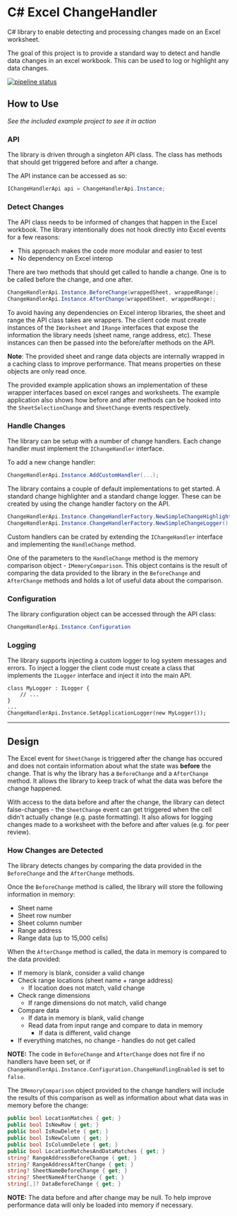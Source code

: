 # C# Excel ChangeHandler

C# library to enable detecting and processing changes made on an Excel worksheet.

The goal of this project is to provide a standard way to detect and handle data changes in an excel workbook. This can be used to log or highlight any data changes.

[![pipeline status](https://gitlab.com/hectorjsmith/csharp-excel-changehandler/badges/master/pipeline.svg)](https://gitlab.com/hectorjsmith/csharp-excel-changehandler/-/commits/master)

## How to Use

*See the included example project to see it in action*

### API

The library is driven through a singleton API class. The class has methods that should get triggered before and after a change.

The API instance can be accessed as so:

```csharp
IChangeHandlerApi api = ChangeHandlerApi.Instance;
```

### Detect Changes

The API class needs to be informed of changes that happen in the Excel workbook. The library intentionally does not hook directly into Excel events for a few reasons:
- This approach makes the code more modular and easier to test
- No dependency on Excel interop

There are two methods that should get called to handle a change. One is to be called before the change, and one after.

```csharp
ChangeHandlerApi.Instance.BeforeChange(wrappedSheet, wrappedRange);
ChangeHandlerApi.Instance.AfterChange(wrappedSheet, wrappedRange);
```

To avoid having any dependencies on Excel interop libraries, the sheet and range the API class takes are wrappers.
The client code must create instances of the `IWorksheet` and `IRange` interfaces that expose the information the library needs (sheet name, range address, etc).
These instances can then be passed into the before/after methods on the API.

**Note**: The provided sheet and range data objects are internally wrapped in a caching class to improve performance. That means properties on these objects are only read once.

The provided example application shows an implementation of these wrapper interfaces based on excel ranges and worksheets.
The example application also shows how before and after methods can be hooked into the `SheetSelectionChange` and `SheetChange` events respectively.

### Handle Changes

The library can be setup with a number of change handlers. Each change handler must implement the `IChangeHandler` interface.

To add a new change handler:

```csharp
ChangeHandlerApi.Instance.AddCustomHandler(...);
```

The library contains a couple of default implementations to get started. A standard change highlighter and a standard change logger.
These can be created by using the change handler factory on the API.

```csharp
ChangeHandlerApi.Instance.ChangeHandlerFactory.NewSimpleChangeHighlighter(...);
ChangeHandlerApi.Instance.ChangeHandlerFactory.NewSimpleChangeLogger();
```

Custom handlers can be crated by extending the `IChangeHandler` interface and implementing the `HandleChange` method.

One of the parameters to the `HandleChange` method is the memory comparison object - `IMemoryComparison`.
This object contains is the result of comparing the data provided to the library in the `BeforeChange` and `AfterChange` methods and holds a lot of useful data about the comparison.

### Configuration

The library configuration object can be accessed through the API class:

```csharp
ChangeHandlerApi.Instance.Configuration
```

### Logging

The library supports injecting a custom logger to log system messages and errors. To inject a logger the client code must create a class that implements the `ILogger` interface and inject it into the main API.

```
class MyLogger : ILogger {
    // ...
}
...
ChangeHandlerApi.Instance.SetApplicationLogger(new MyLogger());
```

---

## Design

The Excel event for `SheetChange` is triggered after the change has occured and does not contain information about what the state was **before** the change.
That is why the library has a `BeforeChange` and a `AfterChange` method. It allows the library to keep track of what the data was before the change happened.

With access to the data before and after the change, the library can detect false-changes - the `SheetChange` event can get triggered when the cell didn't actually change (e.g. paste formatting).
It also allows for logging changes made to a worksheet with the before and after values (e.g. for peer review).

### How Changes are Detected

The library detects changes by comparing the data provided in the `BeforeChange` and the `AfterChange` methods.

Once the `BeforeChange` method is called, the library will store the following information in memory:
- Sheet name
- Sheet row number
- Sheet column number
- Range address
- Range data (up to 15,000 cells)

When the `AfterChange` method is called, the data in memory is compared to the data provided:

- If memory is blank, consider a valid change
- Check range locations (sheet name + range address)
  - If location does not match, valid change
- Check range dimensions
  - If range dimensions do not match, valid change
- Compare data
  - If data in memory is blank, valid change
  - Read data from input range and compare to data in memory
    - If data is different, valid change
- If everything matches, no change - handles do not get called

**NOTE:** The code in `BeforeChange` and `AfterChange` does not fire if no handlers have been set, or if `ChangeHandlerApi.Instance.Configuration.ChangeHandlingEnabled` is set to `false`.

The `IMemoryComparison` object provided to the change handlers will include the results of this comparison as well as information about what data was in memory before the change:

```csharp
public bool LocationMatches { get; }
public bool IsNewRow { get; }
public bool IsRowDelete { get; }
public bool IsNewColumn { get; }
public bool IsColumnDelete { get; }
public bool LocationMatchesAndDataMatches { get; }
string? RangeAddressBeforeChange { get; }
string? RangeAddressAfterChange { get; }
string? SheetNameBeforeChange { get; }
string? SheetNameAfterChange { get; }
string[,]? DataBeforeChange { get; }
```

**NOTE:** The data before and after change may be null. To help improve performance data will only be loaded into memory if necessary.
